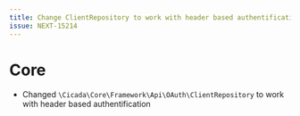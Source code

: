 ```yaml
---
title: Change ClientRepository to work with header based authentification
issue: NEXT-15214
---
```

# Core
* Changed `\Cicada\Core\Framework\Api\OAuth\ClientRepository` to work with header based authentification
